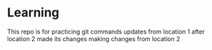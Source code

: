 # Learning
This repo is for practicing git commands
updates from location 1 after location 2 made its changes
making changes from location 2
